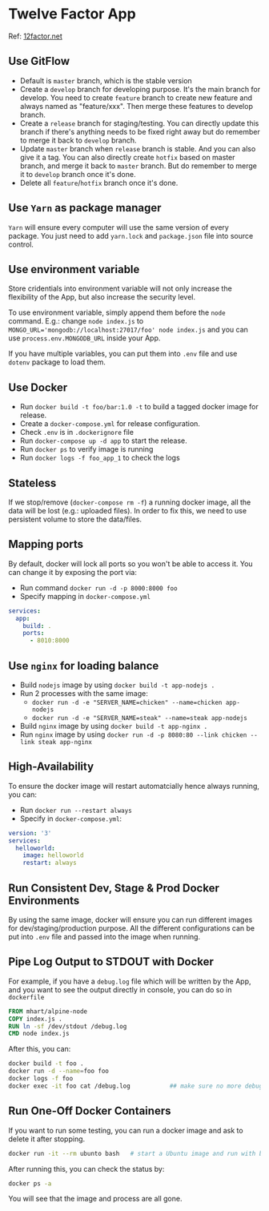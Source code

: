 # Twelve Factor App

Ref: [12factor.net](12factor.net)

## Use GitFlow

* Default is `master` branch, which is the stable version
* Create a `develop` branch for developing purpose. It's the main branch for
  develop. You need to create `feature` branch to create new feature and always
  named as "feature/xxx". Then merge these features to develop branch.
* Create a `release` branch for staging/testing. You can directly update this
  branch if there's anything needs to be fixed right away but do remember to
  merge it back to `develop` branch.
* Update `master` branch when `release` branch is stable. And you can also give
  it a tag. You can also directly create `hotfix` based on master branch, and
  merge it back to `master` branch. But do remember to merge it to `develop`
  branch once it's done.
* Delete all `feature`/`hotfix` branch once it's done.

## Use `Yarn` as package manager

`Yarn` will ensure every computer will use the same version of every package.
You just need to add `yarn.lock` and `package.json` file into source control.

## Use environment variable

Store cridentials into environment variable will not only increase the
flexibility of the App, but also increase the security level.

To use environment variable, simply append them before the `node` command. E.g.:
change `node index.js` to `MONGO_URL='mongodb://localhost:27017/foo' node
index.js` and you can use `process.env.MONGODB_URL` inside your App.

If you have multiple variables, you can put them into `.env` file and use
`dotenv` package to load them.

## Use Docker

* Run `docker build -t foo/bar:1.0 -t` to build a tagged docker image for
  release.
* Create a `docker-compose.yml` for release configuration.
* Check `.env` is in `.dockerignore` file
* Run `docker-compose up -d app` to start the release.
* Run `docker ps` to verify image is running
* Run `docker logs -f foo_app_1` to check the logs

## Stateless

If we stop/remove (`docker-compose rm -f`) a running docker image, all the data
will be lost (e.g.: uploaded files). In order to fix this, we need to use
persistent volume to store the data/files.

## Mapping ports

By default, docker will lock all ports so you won't be able to access it. You
can change it by exposing the port via:

* Run command `docker run -d -p 8000:8000 foo`
* Specify mapping in `docker-compose.yml`

```yaml
services:
  app:
    build: .
    ports:
      - 8010:8000
```

## Use `nginx` for loading balance

* Build `nodejs` image by using `docker build -t app-nodejs .`
* Run 2 processes with the same image:
  * `docker run -d -e "SERVER_NAME=chicken" --name=chicken app-nodejs`
  * `docker run -d -e "SERVER_NAME=steak" --name=steak app-nodejs`
* Build `nginx` image by using `docker build -t app-nginx .`
* Run `nginx` image by using `docker run -d -p 8080:80 --link chicken --link
  steak app-nginx`

## High-Availability

To ensure the docker image will restart automatcially hence always running, you
can:

* Run `docker run --restart always`
* Specify in `docker-compose.yml`:

```yaml
version: '3'
services:
  helloworld:
    image: helloworld
    restart: always
```

## Run Consistent Dev, Stage & Prod Docker Environments

By using the same image, docker will ensure you can run different images for
dev/staging/production purpose. All the different configurations can be put into
`.env` file and passed into the image when running.

## Pipe Log Output to STDOUT with Docker

For example, if you have a `debug.log` file which will be written by the App,
and you want to see the output directly in console, you can do so in
`dockerfile`

```dockerfile
FROM mhart/alpine-node
COPY index.js .
RUN ln -sf /dev/stdout /debug.log
CMD node index.js
```

After this, you can:

```bash
docker build -t foo .
docker run -d --name=foo foo
docker logs -f foo
docker exec -it foo cat /debug.log           ## make sure no more debug.log will be wrritten
```

## Run One-Off Docker Containers

If you want to run some testing, you can run a docker image and ask to delete it
after stopping.

```bash
docker run -it --rm ubunto bash   # start a Ubuntu image and run with bash command
```

After running this, you can check the status by:

```bash
docker ps -a
```

You will see that the image and process are all gone.
